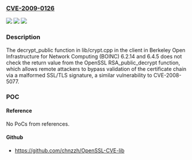 ### [CVE-2009-0126](https://cve.mitre.org/cgi-bin/cvename.cgi?name=CVE-2009-0126)
![](https://img.shields.io/static/v1?label=Product&message=n%2Fa&color=blue)
![](https://img.shields.io/static/v1?label=Version&message=n%2Fa&color=blue)
![](https://img.shields.io/static/v1?label=Vulnerability&message=n%2Fa&color=brighgreen)

### Description

The decrypt_public function in lib/crypt.cpp in the client in Berkeley Open Infrastructure for Network Computing (BOINC) 6.2.14 and 6.4.5 does not check the return value from the OpenSSL RSA_public_decrypt function, which allows remote attackers to bypass validation of the certificate chain via a malformed SSL/TLS signature, a similar vulnerability to CVE-2008-5077.

### POC

#### Reference
No PoCs from references.

#### Github
- https://github.com/chnzzh/OpenSSL-CVE-lib

